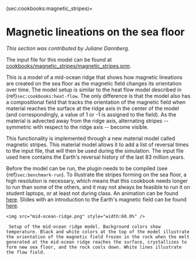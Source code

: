 (sec:cookbooks:magnetic_stripes)=
# Magnetic lineations on the sea floor

*This section was contributed by Juliane Dannberg.*

The input file for this model can be found at
[cookbooks/magnetic_stripes/magnetic_stripes.prm](https://www.github.com/geodynamics/aspect/blob/main/cookbooks/magnetic_stripes/magnetic_stripes.prm).

This is a model of a mid-ocean ridge that shows how magnetic lineations are
created on the sea floor as the magnetic field changes its orientation over
time. The model setup is similar to the heat flow model described in {ref}`sec:cookbooks:heat-flow`. The only difference is that the
model also has a compositional field that tracks the orientation of the
magnetic field when material reaches the surface at the ridge axis in the
center of the model (and correspondingly, a value of 1 or -1 is assigned to
the field). As the material is advected away from the ridge axis, alternating
stripes -- symmetric with respect to the ridge axis -- become
visible.

This functionality is implemented through a new material model called magnetic
stripes. This material model allows it to add a list of reversal times to the
input file, that will then be used during the simulation. The input file used
here contains the Earth's reversal history of the last 83 million years.

Before the model can be run, the plugin needs to be compiled (see {ref}`sec:benchmark-run`). To illustrate the stripes forming on
the sea floor, a high resolution is necessary, which means that this cookbook
needs longer to run than some of the others, and it may not always be feasible
to run it on student laptops, or at least not during class. An animation can
be found [here](https://www.youtube.com/watch?v=KeHNhWLL7ws). Slides with an introduction to the Earth's magnetic
field can be found [here](https://www.dropbox.com/s/2kkw3ce2muvn4nh/08_geophysics_lecture_02_05.pdf?dl=0).


```{figure-md} fig:convection-box-iterations
<img src="mid-ocean-ridge.png" style="width:60.0%" />

 Setup of the mid-ocean ridge model. Background colors show temperature. Black and white colors at the top of the model illustrate the orientation of the magnetic field frozen in the rock when the melt generated at the mid-ocean ridge reaches the surface, crystallizes to form new sea floor, and the rock cools down. White lines illustrate the flow field.
```
